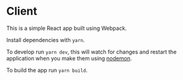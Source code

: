 # Client

This is a simple React app built using Webpack.

Install dependencies with `yarn`.

To develop run `yarn dev`, this will watch for changes and restart the application when you make them using [nodemon](https://github.com/remy/nodemon).

To build the app run `yarn build`.
